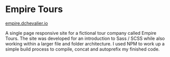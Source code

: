 # Empire Tours

[empire.dchevalier.io](https://empire.dchevalier.io)

A single page responsive site for a fictional tour company called Empire Tours. The site was developed for an introduction to Sass / SCSS while also working within a larger file and folder architecture. I used NPM to work up a simple build process to compile, concat and autoprefix my finished code.